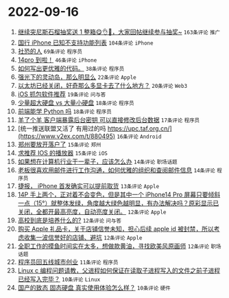 # 2022-09-16

1. [继续突尼斯石榴抽奖送 1 整箱😋👌🧺，大家回帖继续参与抽奖~](https://www.v2ex.com/t/880463) `163条评论` `推广`
1. [国行 iPhone 已知不支持功能列表](https://www.v2ex.com/t/880430) `104条评论` `iPhone`
1. [社恐的人](https://www.v2ex.com/t/880444) `69条评论` `程序员`
1. [14pro 到啦！](https://www.v2ex.com/t/880421) `46条评论` `iPhone`
1. [如何写出更优雅的代码。](https://www.v2ex.com/t/880453) `38条评论` `程序员`
1. [强光下的灵动岛，那么明显么](https://www.v2ex.com/t/880549) `22条评论` `Apple`
1. [以太坊已经关闭，好奇那么多显卡去了什么地方？](https://www.v2ex.com/t/880544) `20条评论` `Web3`
1. [iOS 抓包软件推荐](https://www.v2ex.com/t/880527) `19条评论` `问与答`
1. [少量超大硬盘 vs 大量小硬盘](https://www.v2ex.com/t/880546) `18条评论` `程序员`
1. [前端能学 Python 吗](https://www.v2ex.com/t/880490) `18条评论` `程序员`
1. [羊了个羊 客户端暴露后台密钥 可以直接修改后台数据](https://www.v2ex.com/t/880541) `17条评论` `程序员`
1. [统一推送联盟又活了 有用过的吗 https://upc.taf.org.cn/](https://www.v2ex.com/t/880495) `16条评论` `Android`
1. [郑州要放开落户了](https://www.v2ex.com/t/880552) `15条评论` `郑州`
1. [求推荐 IOS 的播放器](https://www.v2ex.com/t/880513) `15条评论` `iOS`
1. [如果想在计算机行业干一辈子，应该怎么办](https://www.v2ex.com/t/880497) `14条评论` `职场话题`
1. [老板很喜欢用邮件进行工作沟通，如何优雅的组织和查阅邮件信息](https://www.v2ex.com/t/880470) `14条评论` `程序员`
1. [捷报， iPhone 首发确实可以提前取货](https://www.v2ex.com/t/880520) `13条评论` `Apple`
1. [14P 手上两个，正对着不会变色，但是其中一个 iPhone14 Pro 屏幕只要倾斜一点（15°）就整体发绿，角度越大绿色越明显，有办法解决吗？原彩显示已关闭，全都开最高亮度，自动亮度关闭。](https://www.v2ex.com/t/880540) `12条评论` `Apple`
1. [高校到底是培养什么的?](https://www.v2ex.com/t/880514) `12条评论` `问与答`
1. [购买 Apple 礼品卡，关于店铺信誉未知，担心后续 apple id 被封禁，所以考虑收集一波信誉好的店铺、避坑](https://www.v2ex.com/t/880471) `12条评论` `Apple`
1. [全职工作的摸鱼时间实在太多，想做款黄油，寻找欧美风原画师](https://www.v2ex.com/t/880460) `12条评论` `职场话题`
1. [程序员回五线城市创业](https://www.v2ex.com/t/880525) `11条评论` `程序员`
1. [Linux c 编程问题请教，父进程如何保证在读取子进程写入的文件之前子进程已经写入完毕？](https://www.v2ex.com/t/880554) `10条评论` `Linux`
1. [国产的致态 固态硬盘 真实使用体验怎么样？](https://www.v2ex.com/t/880521) `10条评论` `硬件`
